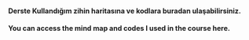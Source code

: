 #### Derste Kullandığım zihin haritasına ve kodlara buradan ulaşabilirsiniz.
#### You can access the mind map and codes I used in the course here.

